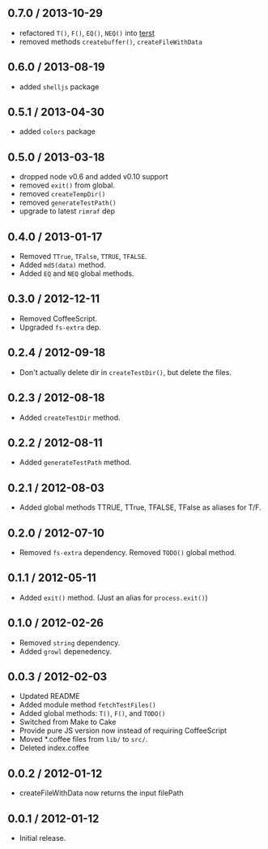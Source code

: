 0.7.0 / 2013-10-29
------------------
* refactored `T()`, `F()`, `EQ()`, `NEQ()` into [terst](https://github.com/jprichardson/terst)
* removed methods `createbuffer()`, `createFileWithData`


0.6.0 / 2013-08-19
------------------
* added `shelljs` package

0.5.1 / 2013-04-30
------------------
* added `colors` package

0.5.0 / 2013-03-18
------------------
* dropped node v0.6 and added v0.10 support
* removed `exit()` from global.
* removed `createTempDir()`
* removed `generateTestPath()`
* upgrade to latest `rimraf` dep

0.4.0 / 2013-01-17
------------------
* Removed `TTrue`, `TFalse`, `TTRUE`, `TFALSE`.
* Added `md5(data)` method.
* Added `EQ` and `NEQ` global methods.

0.3.0 / 2012-12-11
------------------
* Removed CoffeeScript.
* Upgraded `fs-extra` dep.

0.2.4 / 2012-09-18
------------------
* Don't actually delete dir in `createTestDir()`, but delete the files.

0.2.3 / 2012-08-18
------------------
* Added `createTestDir` method.

0.2.2 / 2012-08-11
------------------
* Added `generateTestPath` method.

0.2.1 / 2012-08-03
------------------
* Added global methods TTRUE, TTrue, TFALSE, TFalse as aliases for T/F.

0.2.0 / 2012-07-10
------------------
* Removed `fs-extra` dependency. Removed `TODO()` global method.

0.1.1 / 2012-05-11
------------------
* Added `exit()` method. (Just an alias for `process.exit()`)

0.1.0 / 2012-02-26
------------------
* Removed `string` dependency.
* Added `growl` depenedency.

0.0.3 / 2012-02-03
------------------
* Updated README
* Added module method `fetchTestFiles()`
* Added global methods: `T()`, `F()`, and `TODO()`
* Switched from Make to Cake
* Provide pure JS version now instead of requiring CoffeeScript
* Moved *.coffee files from `lib/` to `src/`.
* Deleted index.coffee

0.0.2 / 2012-01-12
------------------
* createFileWithData now returns the input filePath

0.0.1 / 2012-01-12
------------------
* Initial release.
